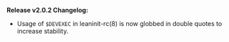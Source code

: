 **Release v2.0.2 Changelog:**
* Usage of `$DEVEXEC` in leaninit-rc(8) is now globbed in double quotes to increase stability.
